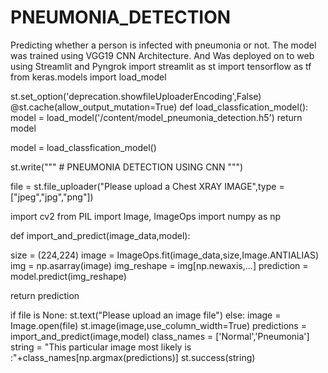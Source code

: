 # PNEUMONIA_DETECTION
Predicting whether a person is infected with pneumonia or not. The model was trained using VGG19 CNN Architecture.
And Was deployed on to web using Streamlit and Pyngrok
import streamlit as st
import tensorflow as tf
from keras.models import load_model

st.set_option('deprecation.showfileUploaderEncoding',False)
@st.cache(allow_output_mutation=True)
def load_classfication_model():
  model = load_model('/content/model_pneumonia_detection.h5')
  return model

model = load_classfication_model()

st.write("""
          # PNEUMONIA DETECTION USING CNN
          """)

file = st.file_uploader("Please upload a Chest XRAY IMAGE",type = ["jpeg","jpg","png"])

import cv2
from PIL import Image, ImageOps
import numpy as np

def import_and_predict(image_data,model):

  size = (224,224)
  image = ImageOps.fit(image_data,size,Image.ANTIALIAS)
  img = np.asarray(image)
  img_reshape = img[np.newaxis,...]
  prediction = model.predict(img_reshape)

  return prediction

if file is None:
  st.text("Please upload an image file")
else:
  image = Image.open(file)
  st.image(image,use_column_width=True)
  predictions = import_and_predict(image,model)
  class_names = ['Normal','Pneumonia']
  string = "This particular image most likely is :"+class_names[np.argmax(predictions)]
  st.success(string)

